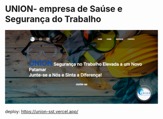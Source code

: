 
# UNION- empresa de Saúse e Segurança do Trabalho

<img src="https://github.com/Gabriel-D-EV/union-sst/blob/main/imggithub/Captura%20de%20tela%202024-01-26%20234240.png?raw=true" alt="">

deploy: https://union-sst.vercel.app/
